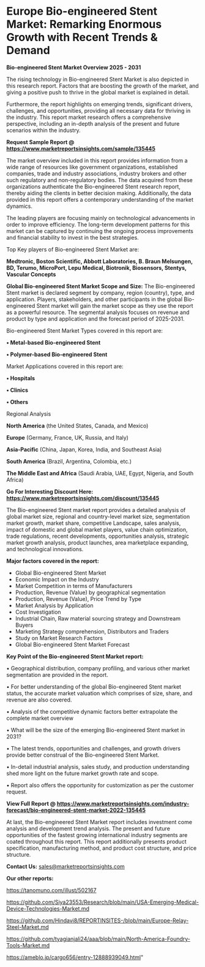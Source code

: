 # Europe Bio-engineered Stent Market: Remarking Enormous Growth with Recent Trends & Demand

<Strong> Bio-engineered Stent Market Overview 2025 - 2031</strong>

The rising technology in Bio-engineered Stent Market is also depicted in this research report. Factors that are boosting the growth of the market, and giving a positive push to thrive in the global market is explained in detail.

Furthermore, the report highlights on emerging trends, significant drivers, challenges, and opportunities, providing all necessary data for thriving in the industry. This report market research offers a comprehensive perspective, including an in-depth analysis of the present and future scenarios within the industry.

<strong>Request Sample Report @ <a href=https://www.marketreportsinsights.com/sample/135445>https://www.marketreportsinsights.com/sample/135445</a></strong>

The market overview included in this report provides information from a wide range of resources like government organizations, established companies, trade and industry associations, industry brokers and other such regulatory and non-regulatory bodies. The data acquired from these organizations authenticate the Bio-engineered Stent research report, thereby aiding the clients in better decision making. Additionally, the data provided in this report offers a contemporary understanding of the market dynamics.

The leading players are focusing mainly on technological advancements in order to improve efficiency. The long-term development patterns for this market can be captured by continuing the ongoing process improvements and financial stability to invest in the best strategies.

Top Key players of Bio-engineered Stent Market are:

<strong>Medtronic, Boston Scientific, Abbott Laboratories, B. Braun Melsungen, BD, Terumo, MicroPort, Lepu Medical, Biotronik, Biosensors, Stentys, Vascular Concepts</strong>

<strong><b>Global Bio-engineered Stent Market Scope and Size:</b></strong>
The Bio-engineered Stent market is declared segment by company, region (country), type, and application. Players, stakeholders, and other participants in the global Bio-engineered Stent market will gain the market scope as they use the report as a powerful resource. The segmental analysis focuses on revenue and product by type and application and the forecast period of 2025-2031.

Bio-engineered Stent Market Types covered in this report are:

<strong>• Metal-based Bio-engineered Stent

• Polymer-based Bio-engineered Stent</strong>

Market Applications covered in this report are:

<strong>• Hospitals

• Clinics

• Others</strong> 

Regional Analysis

<strong>North America</strong> (the United States, Canada, and Mexico)

<strong>Europe</strong> (Germany, France, UK, Russia, and Italy)

<strong>Asia-Pacific</strong> (China, Japan, Korea, India, and Southeast Asia)

<strong>South America</strong> (Brazil, Argentina, Colombia, etc.)

<strong>The Middle East and Africa</strong> (Saudi Arabia, UAE, Egypt, Nigeria, and South Africa)

<strong>Go For Interesting Discount Here: <a href=https://www.marketreportsinsights.com/discount/135445>https://www.marketreportsinsights.com/discount/135445</a></strong>

The Bio-engineered Stent market report provides a detailed analysis of global market size, regional and country-level market size, segmentation market growth, market share, competitive Landscape, sales analysis, impact of domestic and global market players, value chain optimization, trade regulations, recent developments, opportunities analysis, strategic market growth analysis, product launches, area marketplace expanding, and technological innovations.

<strong><b>Major factors covered in the report:</b></strong>
<ul>
  <li>Global Bio-engineered Stent Market </li>
  <li>Economic Impact on the Industry</li>
  <li>Market Competition in terms of Manufacturers</li>
  <li>Production, Revenue (Value) by geographical segmentation</li>
  <li>Production, Revenue (Value), Price Trend by Type</li>
  <li>Market Analysis by Application</li>
  <li>Cost Investigation</li>
  <li>Industrial Chain, Raw material sourcing strategy and Downstream Buyers</li>
  <li>Marketing Strategy comprehension, Distributors and Traders</li>
  <li>Study on Market Research Factors</li>
  <li>Global Bio-engineered Stent Market Forecast</li>
</ul>

<strong><b>Key Point of the Bio-engineered Stent Market report:</b></strong>

• Geographical distribution, company profiling, and various other market segmentation are provided in the report.

• For better understanding of the global Bio-engineered Stent market status, the accurate market valuation which comprises of size, share, and revenue are also covered.

• Analysis of the competitive dynamic factors better extrapolate the complete market overview

• What will be the size of the emerging Bio-engineered Stent market in 2031?

• The latest trends, opportunities and challenges, and growth drivers provide better construal of the Bio-engineered Stent Market.

• In-detail industrial analysis, sales study, and production understanding shed more light on the future market growth rate and scope.

• Report also offers the opportunity for customization as per the customer request.

<strong><b>View Full Report @ <a href=https://www.marketreportsinsights.com/industry-forecast/bio-engineered-stent-market-2022-135445>https://www.marketreportsinsights.com/industry-forecast/bio-engineered-stent-market-2022-135445</a></b></strong>


At last, the Bio-engineered Stent Market report includes investment come analysis and development trend analysis. The present and future opportunities of the fastest growing international industry segments are coated throughout this report. This report additionally presents product specification, manufacturing method, and product cost structure, and price structure.

<strong>Contact Us:</strong>
sales@marketreportsinsights.com

<strong>Our other reports:</strong>

<a href=https://tanomuno.com/illust/502167>https://tanomuno.com/illust/502167</a>

<a href=https://github.com/Siya23553/Research/blob/main/USA-Emerging-Medical-Device-Technologies-Market.md>https://github.com/Siya23553/Research/blob/main/USA-Emerging-Medical-Device-Technologies-Market.md</a>

<a href=https://github.com/Hindavi8/REPORTINSITES-/blob/main/Europe-Relay-Steel-Market.md>https://github.com/Hindavi8/REPORTINSITES-/blob/main/Europe-Relay-Steel-Market.md</a>

<a href=https://github.com/tyagianjali24/aaa/blob/main/North-America-Foundry-Tools-Market.md>https://github.com/tyagianjali24/aaa/blob/main/North-America-Foundry-Tools-Market.md</a>

<a href=https://ameblo.jp/cargo656/entry-12888939049.html>https://ameblo.jp/cargo656/entry-12888939049.html</a>"
